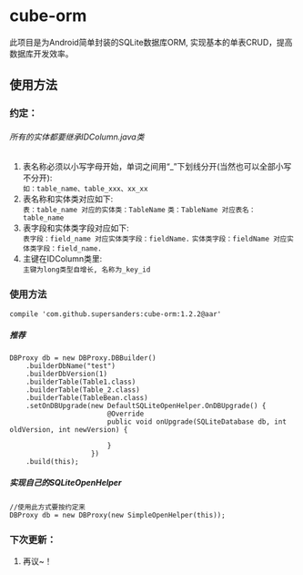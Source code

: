 # cube-orm
此项目是为Android简单封装的SQLite数据库ORM, 实现基本的单表CRUD，提高数据库开发效率。
## 使用方法
### 约定：
###### 所有的实体都要继承IDColumn.java类
1. 表名称必须以小写字母开始，单词之间用“_”下划线分开(当然也可以全部小写不分开):<br>
	`如：table_name、table_xxx、xx_xx`
2. 表名称和实体类对应如下:<br>
	`表：table_name 对应的实体类：TableName`
	`类：TableName 对应表名：table_name`
3. 表字段和实体类字段对应如下:<br>
	`表字段：field_name 对应实体类字段：fieldName.`
	`实体类字段：fieldName 对应实体类字段：field_name.`
4. 主键在IDColumn类里:<br>
	`主键为long类型自增长, 名称为_key_id`
	
### 使用方法
    compile 'com.github.supersanders:cube-orm:1.2.2@aar'
##### 推荐
	DBProxy db = new DBProxy.DBBuilder()
        .builderDbName("test")
        .builderDbVersion(1)
        .builderTable(Table1.class)
        .builderTable(Table_2.class)
        .builderTable(TableBean.class)
        .setOnDBUpgrade(new DefaultSQLiteOpenHelper.OnDBUpgrade() {
                            @Override
                            public void onUpgrade(SQLiteDatabase db, int oldVersion, int newVersion) {

                            }
                        })
        .build(this);
##### 实现自己的SQLiteOpenHelper
    //使用此方式要按约定来
    DBProxy db = new DBProxy(new SimpleOpenHelper(this));
### 下次更新：
1. 再议~！

